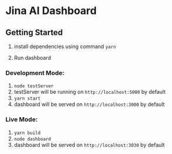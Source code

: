 # Jina AI Dashboard

## Getting Started
1. install dependencies using command `yarn`

2. Run dashboard

### Development Mode:
1. `node testServer`
2.  testServer will be running on `http://localhost:5000` by default
3. `yarn start`
4.  dashboard will be served on `http://localhost:3000` by default

### Live Mode:
1. `yarn build`
2.  `node dashboard`
3.  dashboard will be served on `http://localhost:3030` by default